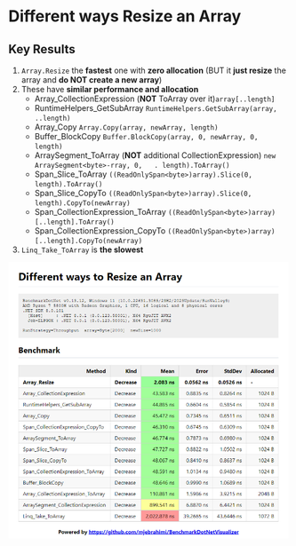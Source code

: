 # Different ways Resize an Array

## Key Results

1. `Array.Resize` the **fastest** one with **zero allocation** (BUT it **just resize** the array and **do NOT create a new array**)
2. These have **similar performance and allocation**
   - Array_CollectionExpression (**NOT** ToArray over it)`array[..length]`
   - RuntimeHelpers_GetSubArray `RuntimeHelpers.GetSubArray(array, ..length)`
   - Array_Copy `Array.Copy(array, newArray, length)`
   - Buffer_BlockCopy `Buffer.BlockCopy(array, 0, newArray, 0, length)`
   - ArraySegment_ToArray (**NOT** additional CollectionExpression) `new ArraySegment<byte>-rray, 0,   . length).ToArray()`
   - Span_Slice_ToArray `((ReadOnlySpan<byte>)array).Slice(0, length).ToArray()`
   - Span_Slice_CopyTo `((ReadOnlySpan<byte>)array).Slice(0, length).CopyTo(newArray)`
   - Span_CollectionExpression_ToArray `((ReadOnlySpan<byte>)array)[..length].ToArray()`
   - Span_CollectionExpression_CopyTo `((ReadOnlySpan<byte>)array)[..length].CopyTo(newArray)`
3. `Linq_Take_ToArray` is **the slowest**

[![Benchmark](Benchmark.png)](Benchmark.html)
